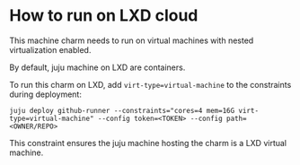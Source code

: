 # How to run on LXD cloud

This machine charm needs to run on virtual machines with nested virtualization enabled.

By default, juju machine on LXD are containers.

To run this charm on LXD, add `virt-type=virtual-machine` to the constraints during deployment:

```shell
juju deploy github-runner --constraints="cores=4 mem=16G virt-type=virtual-machine" --config token=<TOKEN> --config path=<OWNER/REPO>
```

This constraint ensures the juju machine hosting the charm is a LXD virtual machine.
